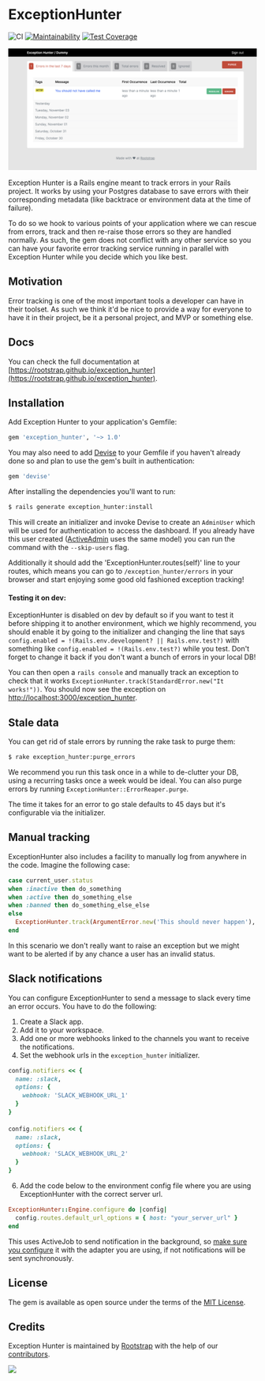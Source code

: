 # ExceptionHunter

![CI](https://github.com/rootstrap/exception_hunter/workflows/Rails%20tests/badge.svg)
[![Maintainability](https://api.codeclimate.com/v1/badges/86f6aaa2377c894f8ee4/maintainability)](https://codeclimate.com/github/rootstrap/exception_hunter/maintainability)
[![Test Coverage](https://api.codeclimate.com/v1/badges/86f6aaa2377c894f8ee4/test_coverage)](https://codeclimate.com/github/rootstrap/exception_hunter/test_coverage)

![Index screenshot](docs/index-screenshot.png)

Exception Hunter is a Rails engine meant to track errors in your Rails project. It works
by using your Postgres database to save errors with their corresponding metadata (like backtrace
or environment data at the time of failure).

To do so we hook to various points of your application where we can rescue from errors, track and
then re-raise those errors so they are handled normally. As such, the gem does not conflict with any
other service so you can have your favorite error tracking service running in parallel with Exception Hunter
while you decide which you like best.

## Motivation

Error tracking is one of the most important tools a developer can have in their toolset. As such
we think it'd be nice to provide a way for everyone to have it in their project, be it a personal
project, and MVP or something else.

## Docs

You can check the full documentation at [https://rootstrap.github.io/exception_hunter](https://rootstrap.github.io/exception_hunter).

## Installation
Add Exception Hunter to your application's Gemfile:

```ruby
gem 'exception_hunter', '~> 1.0'
```

You may also need to add [Devise](https://github.com/heartcombo/devise) to your Gemfile
if you haven't already done so and plan to use the gem's built in authentication:

```ruby
gem 'devise'
```

After installing the dependencies you'll want to run:

```bash
$ rails generate exception_hunter:install
```

This will create an initializer and invoke Devise to
create an `AdminUser` which will be used for authentication to access the dashboard. If you already
have this user created ([ActiveAdmin](https://github.com/activeadmin/activeadmin) uses the same model)
you can run the command with the `--skip-users` flag.

Additionally it should add the 'ExceptionHunter.routes(self)' line to your routes, which means you can go to
`/exception_hunter/errors` in your browser and start enjoying some good old fashioned exception tracking!

#### Testing it on dev:

ExceptionHunter is disabled on dev by default so if you want to test it before shipping it to another
environment, which we highly recommend, you should enable it by going to the initializer and changing the
line that says `config.enabled = !(Rails.env.development? || Rails.env.test?)` with something like
`config.enabled = !(Rails.env.test?)` while you test. Don't forget to change it back if you don't
want a bunch of errors in your local DB!

You can then open a `rails console` and manually track an exception to check that it
works `ExceptionHunter.track(StandardError.new("It works!"))`. You should now see the exception
on [http://localhost:3000/exception_hunter]().


## Stale data

You can get rid of stale errors by running the rake task to purge them:

```bash
$ rake exception_hunter:purge_errors
```

We recommend you run this task once in a while to de-clutter your DB, using a recurring tasks once
a week would be ideal. You can also purge errors by running `ExceptionHunter::ErrorReaper.purge`.

The time it takes for an error to go stale defaults to 45 days but it's configurable via the initializer.

## Manual tracking

ExceptionHunter also includes a facility to manually log from anywhere in the code. Imagine the following case:

```ruby
case current_user.status
when :inactive then do_something
when :active then do_something_else
when :banned then do_something_else_else
else
  ExceptionHunter.track(ArgumentError.new('This should never happen'), custom_data: { status: current_user.status }, current_user: user)
end
```

In this scenario we don't really want to raise an exception but we might want to be alerted if by any chance a user
has an invalid status.

## Slack notifications

You can configure ExceptionHunter to send a message to slack every time an error occurs.
You have to do the following:

1. Create a Slack app.
2. Add it to your workspace.
3. Add one or more webhooks linked to the channels you want to receive the notifications.
4. Set the webhook urls in the `exception_hunter` initializer.

```ruby
config.notifiers << {
  name: :slack,
  options: {
    webhook: 'SLACK_WEBHOOK_URL_1'
  }
}

config.notifiers << {
  name: :slack,
  options: {
    webhook: 'SLACK_WEBHOOK_URL_2'
  }
}
```

6. Add the code below to the environment config file where you are using ExceptionHunter with the correct server url.

```ruby
ExceptionHunter::Engine.configure do |config|
  config.routes.default_url_options = { host: "your_server_url" }
end
```

This uses ActiveJob to send notification in the background, so [make sure you configure](https://guides.rubyonrails.org/active_job_basics.html#setting-the-backend) it with the adapter you are using, if not notifications will be sent synchronously.

## License
The gem is available as open source under the terms of the [MIT License](https://opensource.org/licenses/MIT).

## Credits

Exception Hunter is maintained by [Rootstrap](http://www.rootstrap.com) with
the help of our [contributors](https://github.com/rootstrap/exception_hunter/contributors).

[<img src="https://s3-us-west-1.amazonaws.com/rootstrap.com/img/rs.png" width="100"/>](http://www.rootstrap.com)
